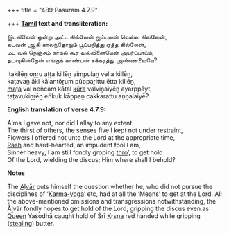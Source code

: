 +++
title = "489 Pasuram 4.7.9"

+++
**[Tamil](/definition/tamil#history "show Tamil definitions") text and transliteration:**

இடகிலேன் ஒன்று அட்ட கில்லேன் ஐம்புலன் வெல்ல கில்லேன்,  
கடவன் ஆகி காலந்தோறும் பூப்பறித்து ஏத்த கில்லேன்,  
மட வல் நெஞ்சம் காதல் கூர வல்வினையேன் அயர்ப்பாய்த்,  
தடவுகின்றேன் எங்குக் காண்பன் சக்கரத்து அண்ணலையே?

iṭakilēṉ oṉṟu aṭṭa killēṉ aimpulaṉ vella killēṉ,  
kaṭavaṉ āki kālantōṟum pūppaṟittu ētta killēṉ,  
[maṭa](/definition/mata#history "show maṭa definitions") val neñcam kātal [kūra](/definition/kura#history "show kūra definitions") valviṉaiyēṉ ayarppāyt,  
taṭavukiṉṟēṉ eṅkuk kāṇpaṉ cakkarattu aṇṇalaiyē?

**English translation of verse 4.7.9:**

Alms I gave not, nor did I allay to any extent  
The thirst of others, the senses five I kept not under restraint,  
Flowers I offered not unto the Lord at the appropriate time,  
[Rash](/definition/ras#history "show Rash definitions") and hard-hearted, an impudent fool I am,  
Sinner heavy, I am still fondly groping [thro](/definition/thro#history "show thro definitions")’, to get hold  
Of the Lord, wielding the discus; Him where shall I behold?

**Notes**

The [Āḻvār](/definition/aḻvar#vaishnavism "show Āḻvār definitions") puts himself the question whether he, who did not pursue the disciplines of ‘[Karma-yoga](/definition/karmayoga#vaishnavism "show Karma-yoga definitions")’ etc, had at all the ‘Means’ to get at the Lord. All the above-mentioned omissions and transgressions notwithstanding, the Āḻvār fondly hopes to get hold of the Lord, gripping the discus even as [Queen](/definition/queen#history "show Queen definitions") Yaśodhā caught hold of Śrī [Kṛṣṇa](/definition/krishna#vaishnavism "show Kṛṣṇa definitions") red handed while gripping ([stealing](/definition/stealing#history "show stealing definitions")) butter.


